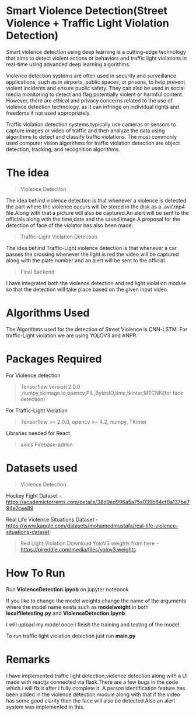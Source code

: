 # Smart Violence Detection(Street Violence + Traffic Light Violation Detection)

Smart violence detection using deep learning is a cutting-edge technology that aims to detect violent actions or behaviors and traffic light violations in real-time using advanced deep learning algorithms.

Violence detection systems are often used in security and surveillance applications, such as in airports, public spaces, or prisons, to help prevent violent incidents and ensure public safety. They can also be used in social media monitoring to detect and flag potentially violent or harmful content. However, there are ethical and privacy concerns related to the use of violence detection technology, as it can infringe on individual rights and freedoms if not used appropriately.

Traffic violation detection systems typically use cameras or sensors to capture images or video of traffic and then analyze the data using algorithms to detect and classify traffic violations. The most commonly used computer vision algorithms for traffic violation detection are object detection, tracking, and recognition algorithms.

# The idea

> Violence Detection

The idea behind violence detection is that whenever a violence is detected the part where the violence occurs will be stored in the disk as a .avi/.mp4 file.Along with that a picture will also be captured.An alert will be sent to the officials along with the time,date and the saved image.A proposal for the detection of face of the violator has also been made.

> Traffic-Light Violation Detection

The idea behind Traffic-Light violence detection is that whenever a car passes the crossing whenever the light is red the video will be captured along with the plate number and an alert will be sent to the official.

> Final Backend

I have integrated both the violence detection and red light violation module so that the detection will take place based on the given input video

# Algorithms Used

The Algorithms used for the detection of Street Violence is CNN-LSTM.
For traffic-Light violation we are using YOLOV3 and ANPR.

# Packages Required

For Violence detection 

> Tensorflow version 2.0.0 ,numpy,skimage.io,opencv,PIL,BytesIO,time,tkinter,MTCNN(for face detection)

For Traffic-Light Violation

> Tensorflow >= 2.0.0,
> opencv >= 4.2,
> numpy,
> TKinter

Libraries needed for React

> axios
> Firebase-admin

# Datasets used

> Violence Detection

Hockey Fight Dataset - https://academictorrents.com/details/38d9ed996a5a75a039b84cf8a137be794e7cee89

Real Life Violence Situations Dataset - https://www.kaggle.com/datasets/mohamedmustafa/real-life-violence-situations-dataset

> Red Light Violation 
Download YoloV3 weights from here - https://pjreddie.com/media/files/yolov3.weights

# How To Run

Run **ViolenceDetection.ipynb** on jupyter notebook

If you like to change the model weights change the name of the arguments where the model name exists such as **modelweight** in both **localfiletesting.py** and **ViolenceDetection.ipynb**.

I will upload my model once I finish the training and testing of the model.

To run traffic light violation detection just run **main.py**

# Remarks

I have implemented traffic light detection,violence detection along with a UI made with reactjs connected via flask.There are a few bugs in the code which i will fix it after i fully complete it .A person identification feature has been added in the violence detection module along with that if the video has some good clarity then the face will also be detected.Also an alert system was implemented in this.
